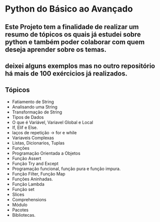 # Python do Básico ao Avançado

## Este Projeto tem a finalidade de realizar um resumo de tópicos os quais já estudei sobre python e também poder colaborar com quem deseja aprender sobre os temas. 
## deixei alguns exemplos mas no outro repositório há mais de 100 exércicios já realizados.

## Tópicos 
* Fatiamento de String
* Analisando uma String
* Transformação de String
* Tipos de Dados
* O que é Variável, Variavel Global e Local 
* If, Elif e Else.
* laços de repetição -> for e while
* Variaveis Complexas 
* Listas, Dicionarios, Tuplas
* Funções 
* Programação Orientada a Objetos 
* Função Assert
* Função Try and Except 
* Programação funcional, função pura e função impura. 
* Função Filter, Função Map 
* Funções Aninhadas.
* Função Lambda
* Função set
* Slices 
* Comprehensions
* Módulo 
* Pacotes
* Bibliotecas. 

